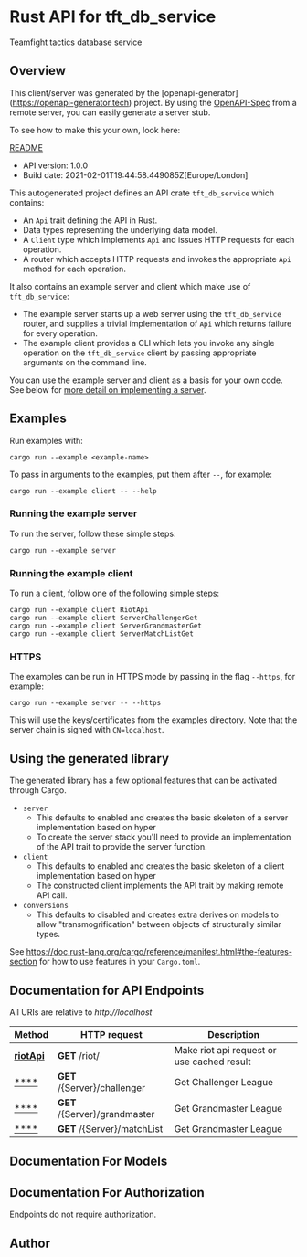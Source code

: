 # Rust API for tft_db_service

Teamfight tactics database service

## Overview

This client/server was generated by the [openapi-generator]
(https://openapi-generator.tech) project.  By using the
[OpenAPI-Spec](https://github.com/OAI/OpenAPI-Specification) from a remote
server, you can easily generate a server stub.

To see how to make this your own, look here:

[README]((https://openapi-generator.tech))

- API version: 1.0.0
- Build date: 2021-02-01T19:44:58.449085Z[Europe/London]



This autogenerated project defines an API crate `tft_db_service` which contains:
* An `Api` trait defining the API in Rust.
* Data types representing the underlying data model.
* A `Client` type which implements `Api` and issues HTTP requests for each operation.
* A router which accepts HTTP requests and invokes the appropriate `Api` method for each operation.

It also contains an example server and client which make use of `tft_db_service`:

* The example server starts up a web server using the `tft_db_service`
    router, and supplies a trivial implementation of `Api` which returns failure
    for every operation.
* The example client provides a CLI which lets you invoke
    any single operation on the `tft_db_service` client by passing appropriate
    arguments on the command line.

You can use the example server and client as a basis for your own code.
See below for [more detail on implementing a server](#writing-a-server).

## Examples

Run examples with:

```
cargo run --example <example-name>
```

To pass in arguments to the examples, put them after `--`, for example:

```
cargo run --example client -- --help
```

### Running the example server
To run the server, follow these simple steps:

```
cargo run --example server
```

### Running the example client
To run a client, follow one of the following simple steps:

```
cargo run --example client RiotApi
cargo run --example client ServerChallengerGet
cargo run --example client ServerGrandmasterGet
cargo run --example client ServerMatchListGet
```

### HTTPS
The examples can be run in HTTPS mode by passing in the flag `--https`, for example:

```
cargo run --example server -- --https
```

This will use the keys/certificates from the examples directory. Note that the
server chain is signed with `CN=localhost`.

## Using the generated library

The generated library has a few optional features that can be activated through Cargo.

* `server`
    * This defaults to enabled and creates the basic skeleton of a server implementation based on hyper
    * To create the server stack you'll need to provide an implementation of the API trait to provide the server function.
* `client`
    * This defaults to enabled and creates the basic skeleton of a client implementation based on hyper
    * The constructed client implements the API trait by making remote API call.
* `conversions`
    * This defaults to disabled and creates extra derives on models to allow "transmogrification" between objects of structurally similar types.

See https://doc.rust-lang.org/cargo/reference/manifest.html#the-features-section for how to use features in your `Cargo.toml`.

## Documentation for API Endpoints

All URIs are relative to *http://localhost*

Method | HTTP request | Description
------------- | ------------- | -------------
[**riotApi**](docs/default_api.md#riotApi) | **GET** /riot/ | Make riot api request or use cached result
[****](docs/default_api.md#) | **GET** /{Server}/challenger | Get Challenger League
[****](docs/default_api.md#) | **GET** /{Server}/grandmaster | Get Grandmaster League
[****](docs/default_api.md#) | **GET** /{Server}/matchList | Get Grandmaster League


## Documentation For Models



## Documentation For Authorization
 Endpoints do not require authorization.


## Author



